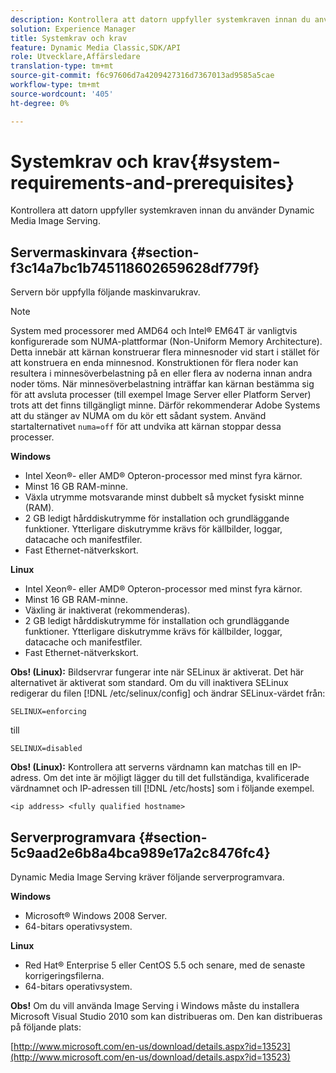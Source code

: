 ```yaml
---
description: Kontrollera att datorn uppfyller systemkraven innan du använder Dynamic Media Image Serving.
solution: Experience Manager
title: Systemkrav och krav
feature: Dynamic Media Classic,SDK/API
role: Utvecklare,Affärsledare
translation-type: tm+mt
source-git-commit: f6c97606d7a4209427316d7367013ad9585a5cae
workflow-type: tm+mt
source-wordcount: '405'
ht-degree: 0%

---
```



# Systemkrav och krav{#system-requirements-and-prerequisites}

Kontrollera att datorn uppfyller systemkraven innan du använder Dynamic Media Image Serving.

## Servermaskinvara {#section-f3c14a7bc1b745118602659628df779f}

Servern bör uppfylla följande maskinvarukrav.

>[!NOTE]
>
>System med processorer med AMD64 och Intel® EM64T är vanligtvis konfigurerade som NUMA-plattformar (Non-Uniform Memory Architecture). Detta innebär att kärnan konstruerar flera minnesnoder vid start i stället för att konstruera en enda minnesnod. Konstruktionen för flera noder kan resultera i minnesöverbelastning på en eller flera av noderna innan andra noder töms. När minnesöverbelastning inträffar kan kärnan bestämma sig för att avsluta processer (till exempel Image Server eller Platform Server) trots att det finns tillgängligt minne. Därför rekommenderar Adobe Systems att du stänger av NUMA om du kör ett sådant system. Använd startalternativet `numa=off` för att undvika att kärnan stoppar dessa processer.

**Windows**

* Intel Xeon®- eller AMD® Opteron-processor med minst fyra kärnor.
* Minst 16 GB RAM-minne.
* Växla utrymme motsvarande minst dubbelt så mycket fysiskt minne (RAM).
* 2 GB ledigt hårddiskutrymme för installation och grundläggande funktioner. Ytterligare diskutrymme krävs för källbilder, loggar, datacache och manifestfiler.
* Fast Ethernet-nätverkskort.

**Linux**

* Intel Xeon®- eller AMD® Opteron-processor med minst fyra kärnor.
* Minst 16 GB RAM-minne.
* Växling är inaktiverat (rekommenderas).
* 2 GB ledigt hårddiskutrymme för installation och grundläggande funktioner. Ytterligare diskutrymme krävs för källbilder, loggar, datacache och manifestfiler.
* Fast Ethernet-nätverkskort.

**Obs! (Linux):** Bildservrar fungerar inte när SELinux är aktiverat. Det här alternativet är aktiverat som standard. Om du vill inaktivera SELinux redigerar du filen [!DNL /etc/selinux/config] och ändrar SELinux-värdet från:

`SELINUX=enforcing`

till

`SELINUX=disabled`

**Obs! (Linux):** Kontrollera att serverns värdnamn kan matchas till en IP-adress. Om det inte är möjligt lägger du till det fullständiga, kvalificerade värdnamnet och IP-adressen till [!DNL /etc/hosts] som i följande exempel.

`<ip address> <fully qualified hostname>`

## Serverprogramvara {#section-5c9aad2e6b8a4bca989e17a2c8476fc4}

Dynamic Media Image Serving kräver följande serverprogramvara.

**Windows**

* Microsoft® Windows 2008 Server.
* 64-bitars operativsystem.

**Linux**

* Red Hat® Enterprise 5 eller CentOS 5.5 och senare, med de senaste korrigeringsfilerna.
* 64-bitars operativsystem.

**Obs!** Om du vill använda Image Serving i Windows måste du installera Microsoft Visual Studio 2010 som kan distribueras om. Den kan distribueras på följande plats:

[http://www.microsoft.com/en-us/download/details.aspx?id=13523](http://www.microsoft.com/en-us/download/details.aspx?id=13523)

